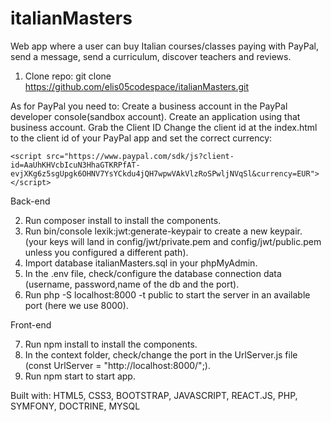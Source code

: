 # italianMasters

Web app where a user can buy Italian courses/classes paying with PayPal, send a message, send a curriculum, discover teachers and reviews.


1. Clone repo: git clone https://github.com/elis05codespace/italianMasters.git



As for PayPal you need to:
Create a business account in the PayPal developer console(sandbox account).
Create an application using that business account.
Grab the Client ID
Change the client id at the index.html to the client id of your PayPal app and set the correct currency:

    <script src="https://www.paypal.com/sdk/js?client-id=AaUhKHVcbIcuN3HhaGTKRPfAT-evjXKg6z5sgUpgk6OHNV7YsYCkdu4jQH7wpwVAkVlzRoSPwljNVqSl&currency=EUR"></script>





Back-end
  
2. Run composer install to install the components. 
3. Run bin/console lexik:jwt:generate-keypair to create a new keypair. 
(your keys will land in config/jwt/private.pem and config/jwt/public.pem unless you configured a different path).
4. Import database italianMasters.sql in your phpMyAdmin.
5. In the .env file, check/configure the database connection data (username, password,name of the db and the port).
6. Run php -S localhost:8000 -t public to start the server in an available port (here we use 8000).


Front-end

7. Run npm install to install the components. 
8. In the context folder, check/change the port in the UrlServer.js file (const UrlServer = "http://localhost:8000/";).
9. Run npm start to start app.



Built with:
HTML5, CSS3, BOOTSTRAP, JAVASCRIPT, REACT.JS, PHP, SYMFONY, DOCTRINE, MYSQL

